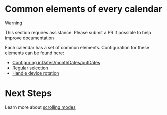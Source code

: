 # Common elements of every calendar

> [!WARNING]
> This section requires assistance. Please submit a PR if possible to help improve documentation

Each calendar has a set of common elements. Configuration for these elements can be found here:

- [Configuring inDates/monthDates/outDates](./configure-in-out-month-dates/Configuring%20inDates%20monthDates%20outDates.md)
- [Regular selection](./regular-selection/Regular%20Selection.md)
- [Handle device rotation](./device-rotation/Handling%20Device%20Rotation.md)

# Next Steps

Learn more about [scrolling modes](../scrolling-modes/Scrolling%20Modes.md)
